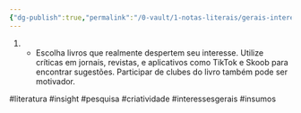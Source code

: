 ```yaml
---
{"dg-publish":true,"permalink":"/0-vault/1-notas-literais/gerais-interesses/encontre-obras-de-seu-interesse/","tags":["literatura","insight","pesquisa","criatividade","interessesgerais","insumos"],"dgHomeLink":true,"dgShowLocalGraph":true,"dgShowFileTree":true,"dgEnableSearch":true}
---
```


1. - Escolha livros que realmente despertem seu interesse. Utilize críticas em jornais, revistas, e aplicativos como TikTok e Skoob para encontrar sugestões. Participar de clubes do livro também pode ser motivador.

#literatura
#insight
#pesquisa
#criatividade
#interessesgerais
#insumos 